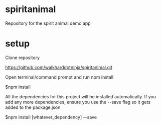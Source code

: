 # spiritanimal
Repository for the spirit animal demo app

# setup
Clone repository

  https://github.com/walkharddotninja/spiritanimal.git

Open terminal/command prompt and run npm install

  $npm install

All the dependencies for this project will be installed automatically. If you add any more dependencies, ensure you use the --save flag so it gets added to the package.json

  $npm install [whatever_dependency] --save
